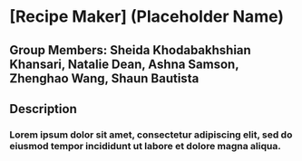 # [Recipe Maker] (Placeholder Name)

## Group Members: Sheida Khodabakhshian Khansari, Natalie Dean, Ashna Samson, Zhenghao Wang, Shaun Bautista

## Description
### Lorem ipsum dolor sit amet, consectetur adipiscing elit, sed do eiusmod tempor incididunt ut labore et dolore magna aliqua. 